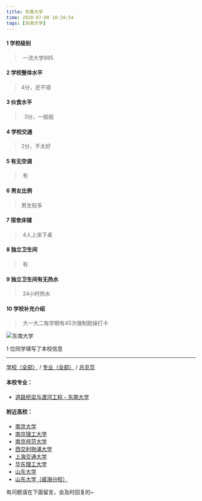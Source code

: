 ```yaml
---
title: 东南大学
time: 2020-07-08 10:34:54
tags: [东南大学]
---
```

#### 1 学校级别
> 一流大学985

#### 2 学校整体水平
> 4分，还不错


#### 3 伙食水平
>  3分，一般般


#### 4 学校交通
>2分，不太好


#### 5 有无空调
> 有
  

#### 6 男女比例
> 男生较多


#### 7 宿舍床铺
> 4人上床下桌


#### 8 独立卫生间
> 有


#### 9 独立卫生间有无热水
> 24小时热水


#### 10 学校补充介绍
> 大一大二每学期有45次强制跑操打卡

![东南大学](https://upload-images.jianshu.io/upload_images/6510336-5880ad857532a459.jpeg?imageMogr2/auto-orient/strip%7CimageView2/2/w/1240)


1 位同学填写了本校信息
***
[学校（全部）](https://univgo.github.io/2020/07/08/3efa6bcca419) / [专业（全部）](https://univgo.github.io/2020/07/08/2d4c6d3552c2) / [总览页](https://univgo.github.io/2020/07/08/445daeb4fa00)

#### 本校专业：
- [道路桥梁与渡河工程 - 东南大学](https://univgo.github.io/2020/07/08/b17de5942de9)

#### 附近高校：
- [南京大学](https://univgo.github.io/2020/07/08/aae6858811c9)
- [南京理工大学](https://univgo.github.io/2020/07/08/78f8c5c12c94)
- [南京师范大学](https://univgo.github.io/2020/07/08/cc0a5c5c4b7e)
- [西交利物浦大学](https://univgo.github.io/2020/07/08/bba556df68b5)
&nbsp; 
- [上海交通大学](https://univgo.github.io/2020/07/08/d68d2868c30c)
- [华东理工大学](https://univgo.github.io/2020/07/08/1f9c40544f83)
&nbsp; 
- [山东大学](https://univgo.github.io/2020/07/08/6daf597632a6) 
- [山东大学（威海分校）](https://univgo.github.io/2020/07/08/82e26b5bbaa0)


有问题请在下面留言，会及时回复的~
